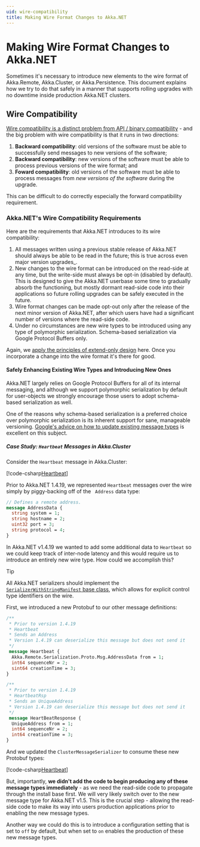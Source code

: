 ```yaml
---
uid: wire-compatibility
title: Making Wire Format Changes to Akka.NET
---
```


# Making Wire Format Changes to Akka.NET

Sometimes it's necessary to introduce new elements to the wire format of Akka.Remote, Akka.Cluster, or Akka.Persistence. This document explains how we try to do that safely in a manner that supports rolling upgrades with no downtime inside production Akka.NET clusters.

## Wire Compatibility

[Wire compatibility is a distinct problem from API / binary compatibility](https://aaronstannard.com/oss-compatibility-standards/) - and the big problem with wire compatibility is that it runs in two directions:

1. **Backward compatibility**: old versions of the software must be able to successfully send messages to new versions of the software;
2. **Backward compatibility**: new versions of the software must be able to process previous versions of the wire format; and
3. **Foward compatibility**: old versions of the software must be able to process messages from _new versions of the software_ during the upgrade.

This can be difficult to do correctly especially the forward compatibility requirement.

### Akka.NET's Wire Compatibility Requirements

Here are the requirements that Akka.NET introduces to its wire compatibility:

1. All messages written using a previous stable release of Akka.NET should always be able to be read in the future; this is true across even major version upgrades_.
2. New changes to the wire format can be introduced on the read-side at any time, but the write-side must always be opt-in (disabled by default). This is designed to give the Akka.NET userbase some time to gradually absorb the functioning, but mostly dormant read-side code into their applications so future rolling upgrades can be safely executed in the future.
3. Wire format changes can be made opt-out only after the release of the next minor version of Akka.NET, after which users have had a significant number of versions where the read-side code.
4. Under no circumstances are new wire types to be introduced using any type of polymorphic serialization. Schema-based serialization via Google Protocol Buffers only.

Again, we [apply the principles of extend-only design](https://aaronstannard.com/extend-only-design/) here. Once you incorporate a change into the wire format it's there for good.

#### Safely Enhancing Existing Wire Types and Introducing New Ones

Akka.NET largely relies on Google Protocol Buffers for all of its internal messaging, and although we support polymorphic serialization by default for user-objects we strongly encourage those users to adopt schema-based serialization as well.

One of the reasons why schema-based serialization is a preferred choice over polymorphic serialization is its inherent support for sane, manageable versioning. [Google's advice on how to update existing message types](https://developers.google.com/protocol-buffers/docs/proto3#updating) is excellent on this subject.

##### Case Study: `Heartbeat` Messages in Akka.Cluster

Consider the `Heartbeat` message in Akka.Cluster:

[!code-csharp[Heartbeat](../../../src/core/Akka.Cluster/ClusterHeartbeat.cs?name=Heartbeat)]

Prior to Akka.NET 1.4.19, we represented `Heartbeat` messages over the wire simply by piggy-backing off of the `
Address` data type:

<!-- not using a `code-protobuf` block here because tags aren't supported for `.proto` files -->
```proto
// Defines a remote address.
message AddressData {
  string system = 1;
  string hostname = 2;
  uint32 port = 3;
  string protocol = 4;
}
```

In Akka.NET v1.4.19 we wanted to add some additional data to `Heartbeat` so we could keep track of inter-node latency and this would require us to introduce an entirely new wire type. How could we accomplish this?

> [!TIP]
> All Akka.NET serializers should implement the [`SerializerWithStringManifest` base class](xref:Akka.Serialization.SerializerWithStringManifest), which allows for explicit control type identifiers on the wire.

First, we introduced a new Protobuf to our other message definitions:

<!-- not using a `code-protobuf` block here because tags aren't supported for `.proto` files -->
```proto
/**
 * Prior to version 1.4.19
 * Heartbeat
 * Sends an Address
 * Version 1.4.19 can deserialize this message but does not send it
 */
 message Heartbeat {
  Akka.Remote.Serialization.Proto.Msg.AddressData from = 1;
  int64 sequenceNr = 2;
  sint64 creationTime = 3;
}

/**
 * Prior to version 1.4.19
 * HeartbeatRsp
 * Sends an UniqueAddress
 * Version 1.4.19 can deserialize this message but does not send it
 */
 message HeartBeatResponse {
  UniqueAddress from = 1;
  int64 sequenceNr = 2;
  int64 creationTime = 3;
}
```

And we updated the `ClusterMessageSerializer` to consume these new Protobuf types:

[!code-csharp[Heartbeat](../../../src/core/Akka.Cluster/Serialization/ClusterMessageSerializer.cs?name=MsgRead)]

But, importantly, **we didn't add the code to begin producing any of these message types immediately** - as we need the read-side code to propagate through the install base first. We will very likely switch over to the new message type for Akka.NET v1.5. This is the crucial step - allowing the read-side code to make its way into users production applications prior to enabling the new message types.

Another way we could do this is to introduce a configuration setting that is set to `off` by default, but when set to `on` enables the production of these new message types.